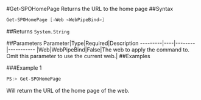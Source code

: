 #Get-SPOHomePage
Returns the URL to the home page
##Syntax
```powershell
Get-SPOHomePage [-Web <WebPipeBind>]
```


##Returns
```System.String```

##Parameters
Parameter|Type|Required|Description
---------|----|--------|-----------
|Web|WebPipeBind|False|The web to apply the command to. Omit this parameter to use the current web.|
##Examples

###Example 1
```powershell
PS:> Get-SPOHomePage
```
Will return the URL of the home page of the web.
